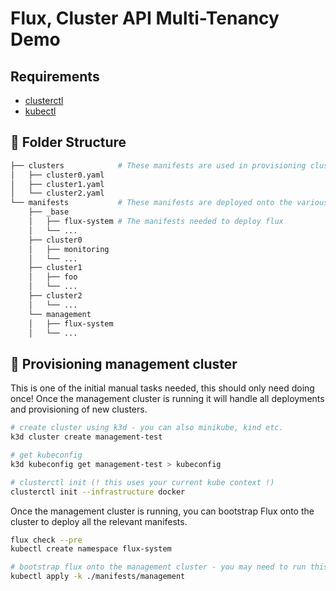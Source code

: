 # Flux, Cluster API Multi-Tenancy Demo

## Requirements
- [clusterctl](https://github.com/kubernetes-sigs/cluster-api/tree/main/cmd/clusterctl)
- [kubectl](https://kubernetes.io/docs/tasks/tools/)

## 📂 Folder Structure
```bash
├── clusters            # These manifests are used in provisioning clusters using Cluster API.
│   ├── cluster0.yaml
│   ├── cluster1.yaml
│   └── cluster2.yaml
└── manifests           # These manifests are deployed onto the various clusters, including workload and management.
    ├── _base
    │   ├── flux-system # The manifests needed to deploy flux
    │   └── ...
    ├── cluster0
    │   ├── monitoring
    │   └── ...
    ├── cluster1
    │   ├── foo
    │   └── ...
    ├── cluster2
    │   └── ...
    └── management
    │   ├── flux-system
    │   └── ...
```

## 🚧 Provisioning management cluster
This is one of the initial manual tasks needed, this should only need doing once! Once the management cluster is running it will handle all deployments and provisioning of new clusters.

```bash
# create cluster using k3d - you can also minikube, kind etc.
k3d cluster create management-test

# get kubeconfig
k3d kubeconfig get management-test > kubeconfig

# clusterctl init (! this uses your current kube context !)
clusterctl init --infrastructure docker
```

Once the management cluster is running, you can bootstrap Flux onto the cluster to deploy all the relevant manifests.
```bash
flux check --pre
kubectl create namespace flux-system

# bootstrap flux onto the management cluster - you may need to run this twice due to race conditions
kubectl apply -k ./manifests/management
```
